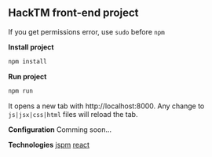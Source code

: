 HackTM front-end project
---
If you get permissions error, use `sudo` before `npm`

**Install project**
```bash
npm install
```

**Run project**
```bash
npm run
```

It opens a new tab with http://localhost:8000. Any change to `js|jsx|css|html` files will reload the tab.

**Configuration**
Comming soon&hellip;

**Technologies**
[jspm]()
[react]()